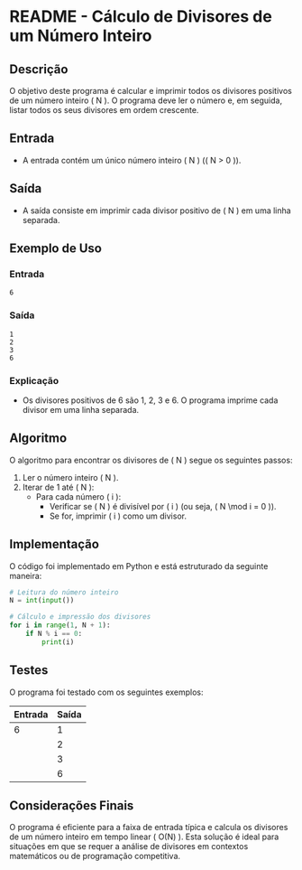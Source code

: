 # README - Cálculo de Divisores de um Número Inteiro

## Descrição

O objetivo deste programa é calcular e imprimir todos os divisores positivos de um número inteiro \( N \). O programa deve ler o número e, em seguida, listar todos os seus divisores em ordem crescente.

## Entrada

- A entrada contém um único número inteiro \( N \) (\( N > 0 \)).

## Saída

- A saída consiste em imprimir cada divisor positivo de \( N \) em uma linha separada.

## Exemplo de Uso

### Entrada
```
6
```

### Saída
```
1
2
3
6
```

### Explicação
- Os divisores positivos de 6 são 1, 2, 3 e 6. O programa imprime cada divisor em uma linha separada.

## Algoritmo

O algoritmo para encontrar os divisores de \( N \) segue os seguintes passos:

1. Ler o número inteiro \( N \).
2. Iterar de 1 até \( N \):
   - Para cada número \( i \):
     - Verificar se \( N \) é divisível por \( i \) (ou seja, \( N \mod i = 0 \)).
     - Se for, imprimir \( i \) como um divisor.

## Implementação

O código foi implementado em Python e está estruturado da seguinte maneira:

```python
# Leitura do número inteiro
N = int(input())

# Cálculo e impressão dos divisores
for i in range(1, N + 1):
    if N % i == 0:
        print(i)
```

## Testes

O programa foi testado com os seguintes exemplos:

| Entrada | Saída        |
|---------|--------------|
| 6       | 1            |
|         | 2            |
|         | 3            |
|         | 6            |

## Considerações Finais

O programa é eficiente para a faixa de entrada típica e calcula os divisores de um número inteiro em tempo linear \( O(N) \). Esta solução é ideal para situações em que se requer a análise de divisores em contextos matemáticos ou de programação competitiva.
